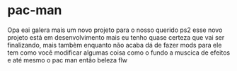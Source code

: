 # pac-man
Opa eai galera mais um novo projeto para o nosso querido ps2 esse novo projeto está em desenvolvimento mais eu tenho quase certeza que vai ser finalizando, mais tambèm enquanto não acaba dá de fazer mods para ele tem como você modificar algumas coisa como o fundo a muscica de efeitos e até mesmo o pac man então beleza flw
